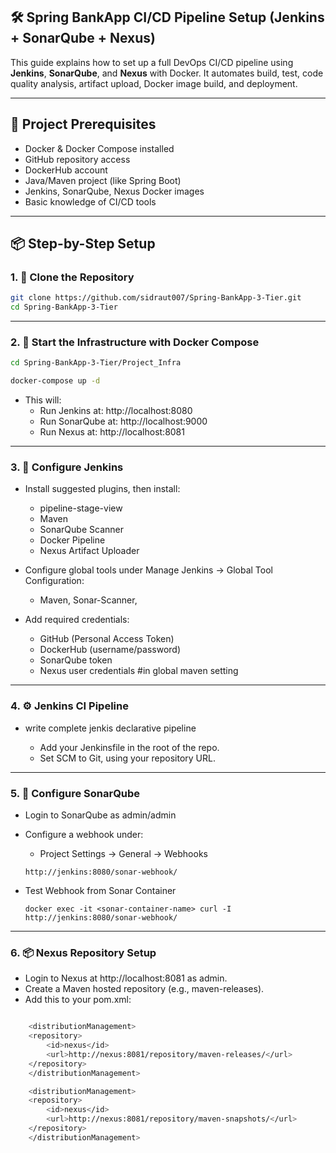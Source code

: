 ## 🛠 Spring BankApp CI/CD Pipeline Setup (Jenkins + SonarQube + Nexus)

This guide explains how to set up a full DevOps CI/CD pipeline using **Jenkins**, **SonarQube**, and **Nexus** with Docker. It automates build, test, code quality analysis, artifact upload, Docker image build, and deployment.

---

## 🚀 Project Prerequisites

- Docker & Docker Compose installed
- GitHub repository access
- DockerHub account
- Java/Maven project (like Spring Boot)
- Jenkins, SonarQube, Nexus Docker images
- Basic knowledge of CI/CD tools

---

## 📦 Step-by-Step Setup

### 1. 🔧 Clone the Repository

```bash
git clone https://github.com/sidraut007/Spring-BankApp-3-Tier.git
cd Spring-BankApp-3-Tier

```
---

### 2. 🐳 Start the Infrastructure with Docker Compose

```bash
cd Spring-BankApp-3-Tier/Project_Infra

docker-compose up -d

```

- This will:
    - Run Jenkins at:   http://localhost:8080
    - Run SonarQube at: http://localhost:9000
    - Run Nexus at:     http://localhost:8081

---

### 3. 👷 Configure Jenkins

- Install suggested plugins, then install:

    - pipeline-stage-view
    - Maven
    - SonarQube Scanner
    - Docker Pipeline
    - Nexus Artifact Uploader

- Configure global tools under Manage Jenkins → Global Tool Configuration:
    - Maven, Sonar-Scanner, 

- Add required credentials:

    - GitHub (Personal Access Token)
    - DockerHub (username/password)
    - SonarQube token
    - Nexus user credentials #in global maven setting

---

### 4. ⚙️ Jenkins CI Pipeline 
- write complete jenkis declarative pipeline 

    - Add your Jenkinsfile in the root of the repo.
    - Set SCM to Git, using your repository URL.

---

### 5. 🧪 Configure SonarQube
- Login to SonarQube as admin/admin

- Configure a webhook under:
    - Project Settings → General → Webhooks
    
    ```
    http://jenkins:8080/sonar-webhook/
    ```

- Test Webhook from Sonar Container
    ```
    docker exec -it <sonar-container-name> curl -I http://jenkins:8080/sonar-webhook/
    ```

---

### 6. 📦 Nexus Repository Setup
- Login to Nexus at http://localhost:8081 as admin.
- Create a Maven hosted repository (e.g., maven-releases).
- Add this to your pom.xml:

```bash

    <distributionManagement>
    <repository>
        <id>nexus</id>
        <url>http://nexus:8081/repository/maven-releases/</url>
    </repository>
    </distributionManagement>

    <distributionManagement>
    <repository>
        <id>nexus</id>
        <url>http://nexus:8081/repository/maven-snapshots/</url>
    </repository>
    </distributionManagement>

```

